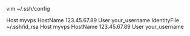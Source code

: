 vim ~/.ssh/config


Host myvps
    HostName 123.45.67.89
    User your_username
    IdentityFile ~/.ssh/id_rsa
Host myvps
    HostName 123.45.67.89
    User your_username
